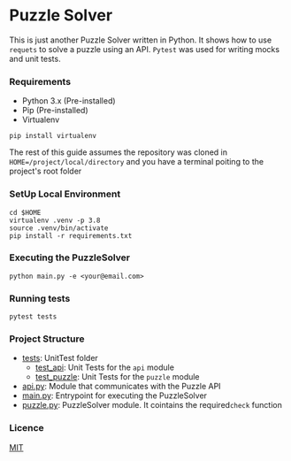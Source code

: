 # Puzzle Solver

This is just another Puzzle Solver written in Python. It shows how to use `requets` to solve a puzzle using an API. `Pytest` was used for writing mocks and unit tests.

### Requirements

* Python 3.x (Pre-installed)
* Pip (Pre-installed)
* Virtualenv

```
pip install virtualenv
```

The rest of this guide assumes the repository was cloned in `HOME=/project/local/directory` and you have a terminal poiting to the project's root folder 

### SetUp Local Environment

```
cd $HOME
virtualenv .venv -p 3.8
source .venv/bin/activate
pip install -r requirements.txt
```

### Executing the PuzzleSolver

```
python main.py -e <your@email.com>
```

### Running tests

```
pytest tests
```

### Project Structure

- [tests](./tests/): UnitTest folder
  * [test_api](./tests/test_api.py): Unit Tests for the `api` module
  * [test_puzzle](./tests/test_puzzle.py): Unit Tests for the `puzzle` module
- [api.py](./api.py): Module that communicates with the Puzzle API
- [main.py](./main.py): Entrypoint for executing the PuzzleSolver
- [puzzle.py](./puzzle.py): PuzzleSolver module. It cointains the required`check` function


### Licence

[MIT](LICENCE.md)